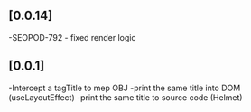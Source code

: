 ## [0.0.14]

-SEOPOD-792 - fixed render logic

## [0.0.1]

-Intercept a tagTitle to mep OBJ
-print the same title into DOM (useLayoutEffect)
-print the same title to source code (Helmet)
